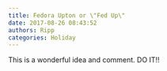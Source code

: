 ```yaml
---
title: Fedora Upton or \"Fed Up\"
date: 2017-08-26 08:43:52
authors: Ripp
categories: Holiday
---
```


 This is a wonderful idea and comment. DO IT!!